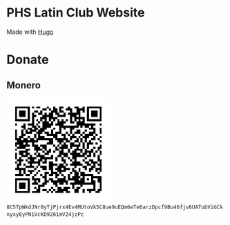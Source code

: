 # PHS Latin Club Website

Made with [Hugo](https://gohugo.io/)

# Donate

## Monero

![Monero-QR](./static/other/monero-strannik.png)
`8C5TpWkdJNr8yTjPjrx4Ev4MUtoVk5C8ue9uEQm6eTe6arzDpcf9Bu46fjv6UATubViGCknyxyEyPN1VcKD9261mV24jzPc`
